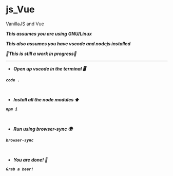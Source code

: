# js_Vue

VanillaJS and Vue 

<b><i>This assumes you are using GNU/Linux
  
<b><i>This also assumes you have vscode and nodejs installed 
  
🚧<b><i>This is still a work in progress🚧
  
------------------------------------------------------------------------------------------------------------------------------------------

- Open up vscode in the terminal 🖥

```
code .
```

<p>&nbsp;</p>

- Install all the node modules ⬆

```
npm i
```

<p>&nbsp;</p>

- Run using browser-sync 🌍
```
browser-sync
```

<p>&nbsp;</p>

- You are done! 🍺

```
Grab a beer! 
```
